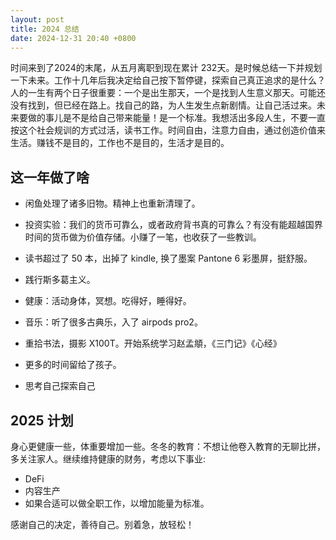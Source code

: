 ```yaml
---
layout: post
title: 2024 总结
date: 2024-12-31 20:40 +0800
---
```

时间来到了2024的末尾，从五月离职到现在累计 232天。是时候总结一下并规划一下未来。工作十几年后我决定给自己按下暂停键，探索自己真正追求的是什么？
人的一生有两个日子很重要：一个是出生那天，一个是找到人生意义那天。可能还没有找到，但已经在路上。找自己的路，为人生发生点新剧情。让自己活过来。未来要做的事儿是不是给自己带来能量！是一个标准。我想活出多段人生，不要一直按这个社会规训的方式过活，读书工作。时间自由，注意力自由，通过创造价值来生活。赚钱不是目的，工作也不是目的，生活才是目的。
## 这一年做了啥

- 闲鱼处理了诸多旧物。精神上也重新清理了。

- 投资实验：我们的货币可靠么，或者政府背书真的可靠么？有没有能超越国界时间的货币做为价值存储。小赚了一笔，也收获了一些教训。

- 读书超过了 50 本，出掉了 kindle, 换了墨案 Pantone 6 彩墨屏，挺舒服。

- 践行斯多葛主义。

- 健康：活动身体，冥想。吃得好，睡得好。

- 音乐：听了很多古典乐，入了 airpods pro2。

- 重拾书法，摄影 X100T。开始系统学习赵孟頫，《三门记》《心经》

- 更多的时间留给了孩子。

- 思考自己探索自己

## 2025 计划

身心更健康一些，体重要增加一些。冬冬的教育：不想让他卷入教育的无聊比拼，多关注家人。继续维持健康的财务，考虑以下事业:

- DeFi
- 内容生产
- 如果合适可以做全职工作，以增加能量为标准。

感谢自己的决定，善待自己。别着急，放轻松！
